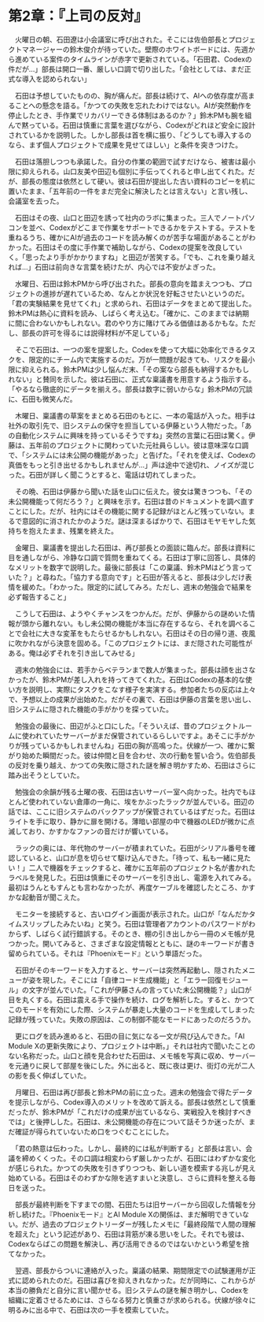 # 第2章：『上司の反対』

　火曜日の朝、石田遼は小会議室に呼び出された。そこには佐伯部長とプロジェクトマネージャーの鈴木俊介が待っていた。壁際のホワイトボードには、先週から進めている案件のタイムラインが赤字で更新されている。「石田君、Codexの件だが…」部長は開口一番、厳しい口調で切り出した。「会社としては、まだ正式な導入を認められない」

　石田は予想していたものの、胸が痛んだ。部長は続けて、AIへの依存度が高まることへの懸念を語る。「かつての失敗を忘れたわけではない。AIが突然動作を停止したとき、手作業でリカバリーできる体制はあるのか？」鈴木PMも腕を組んで黙っている。石田は慎重に言葉を選びながら、Codexがどれほど安全に設計されているかを説明した。しかし部長は首を横に振り、「どうしても導入するのなら、まず個人プロジェクトで成果を見せてほしい」と条件を突きつけた。

　石田は落胆しつつも承諾した。自分の作業の範囲で試すだけなら、被害は最小限に抑えられる。山口友美や田辺も個別に手伝ってくれると申し出てくれた。だが、部長の態度は依然として硬い。彼は石田が提出した古い資料のコピーを机に置いたまま、「五年前の一件をまだ完全に解決したとは言えない」と言い残し、会議室を去った。

　石田はその夜、山口と田辺を誘って社内のラボに集まった。三人でノートパソコンを並べ、Codexがどこまで作業をサポートできるかをテストする。テストを重ねるうち、確かにAIが過去のコードを読み解くのが苦手な場面があることがわかった。石田はその度に手作業で補助しながら、Codexの提案を改良していく。「思ったより手がかかりますね」と田辺が苦笑する。「でも、これを乗り越えれば…」石田は前向きな言葉を続けたが、内心では不安がよぎった。

　水曜日、石田は鈴木PMから呼び出された。部長の意向を踏まえつつも、プロジェクトの進捗が遅れているため、なんとか状況を好転させたいというのだ。「君の実験結果を見せてくれ」と求められ、石田はデータをまとめて提出した。鈴木PMは熱心に資料を読み、しばらく考え込む。「確かに、このままでは納期に間に合わないかもしれない。君のやり方に賭けてみる価値はあるかもな。ただし、部長の許可を得るには説得材料が不足している」

　そこで石田は、一つの案を提案した。Codexを使って大幅に効率化できるタスクを、限定的にチーム内で実施するのだ。万が一問題が起きても、リスクを最小限に抑えられる。鈴木PMは少し悩んだ末、「その案なら部長も納得するかもしれない」と賛同を示した。彼は石田に、正式な稟議書を用意するよう指示する。「やるなら徹底的にデータを揃えろ。部長は数字に弱いからな」鈴木PMの冗談に、石田も微笑んだ。

　木曜日、稟議書の草案をまとめる石田のもとに、一本の電話が入った。相手は社外の取引先で、旧システムの保守を担当している伊藤という人物だった。「あの自動化システムに興味を持っているそうですね」突然の言葉に石田は驚く。伊藤は、五年前のプロジェクトに関わっていた元社員らしい。彼は意味深な口調で、「システムには未公開の機能があった」と告げた。「それを使えば、Codexの真価をもっと引き出せるかもしれませんが…」声は途中で途切れ、ノイズが混じった。石田が詳しく聞こうとすると、電話は切れてしまった。

　その晩、石田は伊藤から聞いた話を山口に伝えた。彼女は驚きつつも、「その未公開機能って何だろう？」と興味を示す。石田は昔のドキュメントを調べ直すことにした。だが、社内にはその機能に関する記録がほとんど残っていない。まるで意図的に消されたかのようだ。謎は深まるばかりで、石田はモヤモヤした気持ちを抱えたまま、残業を終えた。

　金曜日、稟議書を提出した石田は、再び部長との面談に臨んだ。部長は資料に目を通しながら、冷静な口調で質問を重ねてくる。石田は丁寧に回答し、具体的なメリットを数字で説明した。最後に部長は「この稟議、鈴木PMはどう言っていた？」と尋ねた。「協力する意向です」と石田が答えると、部長は少しだけ表情を緩めた。「わかった。限定的に試してみろ。ただし、週末の勉強会で結果を必ず報告すること」

　こうして石田は、ようやくチャンスをつかんだ。だが、伊藤からの謎めいた情報が頭から離れない。もし未公開の機能が本当に存在するなら、それを調べることで会社に大きな変革をもたらせるかもしれない。石田はその日の帰り道、夜風に吹かれながら決意を固める。「このプロジェクトには、まだ隠された可能性がある。俺は必ずそれを引き出してみせる」

　週末の勉強会には、若手からベテランまで数人が集まった。部長は顔を出さなかったが、鈴木PMが差し入れを持ってきてくれた。石田はCodexの基本的な使い方を説明し、実際にタスクをこなす様子を実演する。参加者たちの反応は上々で、予想以上の成果が出始めた。だがその裏で、石田は伊藤の言葉を思い出し、旧システムに隠された機能の手がかりを探っていた。

　勉強会の最後に、田辺がふと口にした。「そういえば、昔のプロジェクトルームに使われていたサーバーがまだ保管されているらしいですよ。あそこに手がかりが残っているかもしれませんね」石田の胸が高鳴った。伏線が一つ、確かに繋がり始めた瞬間だった。彼は仲間と目を合わせ、次の行動を誓い合う。佐伯部長の反対を乗り越え、かつての失敗に隠された謎を解き明かすため、石田はさらに踏み出そうとしていた。

　勉強会の余韻が残る土曜の夜、石田は古いサーバー室へ向かった。社内でもほとんど使われていない倉庫の一角に、埃をかぶったラックが並んでいる。田辺の話では、ここに旧システムのバックアップが保管されているはずだった。石田はライトを手に取り、静かに扉を開ける。薄暗い部屋の中で機器のLEDが微かに点滅しており、かすかなファンの音だけが響いている。

　ラックの奥には、年代物のサーバーが積まれていた。石田がシリアル番号を確認していると、山口が息を切らせて駆け込んできた。「待って、私も一緒に見たい！」二人で機器をチェックすると、確かに五年前のプロジェクト名が書かれたラベルを発見した。石田は慎重にそのサーバーを引き出し、電源を入れてみる。最初はうんともすんとも言わなかったが、再度ケーブルを確認したところ、かすかな起動音が聞こえた。

　モニターを接続すると、古いログイン画面が表示された。山口が「なんだかタイムスリップしたみたいね」と笑う。石田は管理者アカウントのパスワードがわからず、しばらく試行錯誤する。そのとき、棚の引き出しから一冊のメモ帳が見つかった。開いてみると、さまざまな設定情報とともに、謎のキーワードが書き留められている。それは『Phoenixモード』という単語だった。

　石田がそのキーワードを入力すると、サーバーは突然再起動し、隠されたメニューが姿を現した。そこには「自律コード生成機能」と「エラー回復モジュール」の文字が並んでいた。「これが伊藤さんの言っていた未公開機能？」山口が目を丸くする。石田は震える手で操作を続け、ログを解析した。すると、かつてこのモードを有効にした際、システムが暴走し大量のコードを生成してしまった記録が残っていた。失敗の原因は、この制御不能なモードにあったのだろうか。

　更にログを読み進めると、石田の目に気になる一文が飛び込んできた。「AI Module Xの更新失敗により、プロジェクトは中断。」それは社内で聞いたことのない名称だった。山口と顔を見合わせた石田は、メモ帳を写真に収め、サーバーを元通りに戻して部屋を後にした。外に出ると、既に夜は更け、街灯の光が二人の影を長く伸ばしていた。

　月曜日、石田は再び部長と鈴木PMの前に立った。週末の勉強会で得たデータを提示しながら、Codex導入のメリットを改めて訴える。部長は依然として慎重だったが、鈴木PMが「これだけの成果が出ているなら、実戦投入を検討すべきでは」と後押しした。石田は、未公開機能の存在について話そうか迷ったが、まだ確証が得られていないため口をつぐむことにした。

　「君の熱意は伝わった。しかし、最終的には私が判断する」と部長は言い、会議を締めくくった。その口調は相変わらず厳しかったが、石田にはわずかな変化が感じられた。かつての失敗を引きずりつつも、新しい道を模索する兆しが見え始めている。石田はそのわずかな隙を逃すまいと決意し、さらに資料を整える毎日を送った。

　部長が最終判断を下すまでの間、石田たちは旧サーバーから回収した情報を分析し続けた。『Phoenixモード』とAI Module Xの関係は、まだ解明できていない。だが、過去のプロジェクトリーダーが残したメモに「最終段階で人間の理解を超えた」という記述があり、石田は背筋が凍る思いをした。それでも彼は、Codexならばこの問題を解決し、再び活用できるのではないかという希望を捨てなかった。

　翌週、部長からついに連絡が入った。稟議の結果、期間限定での試験運用が正式に認められたのだ。石田は喜びを抑えきれなかった。だが同時に、これからが本当の勝負だと自分に言い聞かせる。旧システムの謎を解き明かし、Codexを組織に定着させるためには、さらなる努力と慎重さが求められる。伏線が徐々に明るみに出る中で、石田は次の一手を模索していた。
